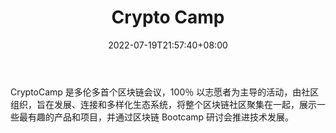 ﻿---
weight: 
title: "Crypto Camp"
description: "CryptoCamp 是多伦多首个区块链会议，100％ 以志愿者为主导的活动，由社区组织，旨在发展、连接和多样化生态系统，将整个区块链社区聚集在一起，展示一些最有趣的产品和项目，并通..."
date: 2022-07-19T21:57:40+08:00
lastmod: 2022-07-19T16:45:40+08:00
draft: false
authors: ["june"]
featuredImage: "crypto-camp.jpg"
link: "https://1234btc.com/qk/crypto-camp.html"
tags: ["元宇宙社区","Crypto Camp"]
categories: ["navigation"]
navigation: ["元宇宙社区"]
lightgallery: true
toc: true
pinned: false
recommend: false
recommend1: false
---
CryptoCamp 是多伦多首个区块链会议，100％ 以志愿者为主导的活动，由社区组织，旨在发展、连接和多样化生态系统，将整个区块链社区聚集在一起，展示一些最有趣的产品和项目，并通过区块链 Bootcamp 研讨会推进技术发展。
